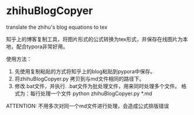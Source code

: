 # zhihuBlogCopyer
translate the zhihu's blog equations to tex


知乎上的博客复制工具，将图片形式的公式转换为tex形式，并保存在线图片为本地，配合typora非常好用。

使用方法：

1. 先使用复制粘贴的方式将知乎上的blog粘贴到pypora中保存。
2. 将zhihuBlogCopyer.py 拷贝到与md文件相同的路径下。
3. 修改.bat文件，并执行.
  .bat文件为批处理文件，用来同时处理多个文件。
  格式为：每行处理一个文件
  python zhihuBlogCopyer.py *.md
  
ATTENTION:
不用多次对同一个md文件进行处理，会造成公式排版错误
